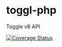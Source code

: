 toggl-php
=========

Toggle v8 API

 [![Coverage Status](https://coveralls.io/repos/webbj74/toggl-php/badge.png)](https://coveralls.io/r/webbj74/toggl-php)
